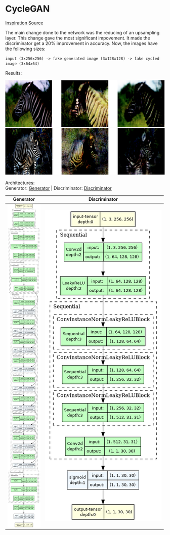 # CycleGAN

[Inspiration Source](https://medium.com/@chilldenaya/cyclegan-introduction-pytorch-implementation-5b53913741ca)

The main change done to the network was the reducing of an upsampling layer. This change gave the most significant impovement. It made the discriminator get a 20% improvement in accuracy.
Now, the images have the following sizes:
```
input (3x256x256) -> fake generated image (3x128x128) -> fake cycled image (3x64x64)
```

Results:

![Full Cycle 1](full_result1.png)
![Full Cycle 2](full_result2.png)

Architectures: \
Generator:
[Generator](generator.png) |
Discriminator:
[Discriminator](discriminator.png)

Generator             |  Discriminator
:--------------------:|:--------------------:
![](generator.png)  |  ![](discriminator.png)
